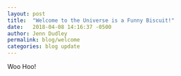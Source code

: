 ```yaml
---
layout: post
title:  "Welcome to the Universe is a Funny Biscuit!"
date:   2018-04-08 14:16:37 -0500
author: Jenn Dudley
permalink: blog/welcome
categories: blog update
---
```


Woo Hoo!
